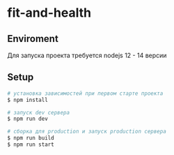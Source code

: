 # fit-and-health

## Enviroment

Для запуска проекта требуется nodejs 12 - 14 версии

## Setup

```bash
# установка зависимостей при первом старте проекта
$ npm install

# запуск dev сервера
$ npm run dev

# сборка для production и запуск production сервера
$ npm run build
$ npm run start
```
